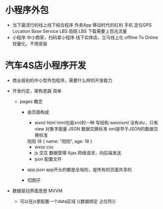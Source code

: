 # 小程序外包

- 当下最流行的线上线下结合程序
    外卖App 移动时代的红利 手机 定位GPS Location Base Service LBS
    陌陌 LBS
    下载需要上百兆流量
- 小程序 中小商家，扫码拿小程序 线下实体店，立马线上化
    offline To Online 轻量化，不用安装

# 汽车4S店小程序开发
- 商业级别的中小型外包程序，需要什么样的开发能力
- 开发约定，架构思路  简单
    - pages 概念
        - 由页面构成
            - wxml  html    html也是xml的一种 写结构 wexinxml 没有div，只有view
            对象字面量 JSON 数据交换标准
            xml是早于JSON的数据交换标准
            <reviewer>
                <name>阳阳</name>
                <age>18</age>
            </reviewer>
            {
                name: "阳阳",
                age: 18
            }

            - wxss  css
            - js    交互 数据管理  Ajax  网络请求，向后端发送
            - json  配置文件
        - app.json
            app开头的都是全局的，是所有的页面共享的
        - 切图仔

- 数据驱动界面思想 MVVM
    - 可以在js里配置一个data区域
        {{数据绑定 占位符}}
